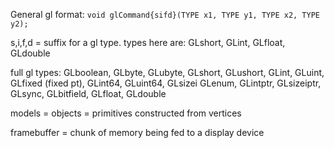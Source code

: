 General gl format:
`void glCommand{sifd}(TYPE x1, TYPE y1, TYPE x2, TYPE y2);`

s,i,f,d = suffix for a gl type. types here are: GLshort, GLint, GLfloat, GLdouble

full gl types: GLboolean, GLbyte, GLubyte, GLshort, GLushort, GLint, GLuint, GLfixed (fixed pt), GLint64, GLuint64, GLsizei GLenum, GLintptr, GLsizeiptr, GLsync, GLbitfield, GLfloat, GLdouble

models = objects = primitives constructed from vertices

framebuffer = chunk of memory being fed to a display device
